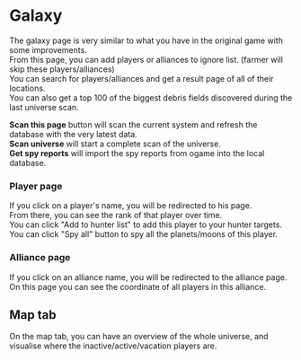 # Galaxy

The galaxy page is very similar to what you have in the original game with some improvements.  
From this page, you can add players or alliances to ignore list. (farmer will skip these players/alliances)  
You can search for players/alliances and get a result page of all of their locations.  
You can also get a top 100 of the biggest debris fields discovered during the last universe scan.  

**Scan this page** button will scan the current system and refresh the database with the very latest data.  
**Scan universe** will start a complete scan of the universe.  
**Get spy reports** will import the spy reports from ogame into the local database.  

### Player page

If you click on a player's name, you will be redirected to his page.  
From there, you can see the rank of that player over time.  
You can click "Add to hunter list" to add this player to your hunter targets.  
You can click "Spy all" button to spy all the planets/moons of this player.  

### Alliance page

If you click on an alliance name, you will be redirected to the alliance page.  
On this page you can see the coordinate of all players in this alliance.  

## Map tab

On the map tab, you can have an overview of the whole universe, and visualise where the inactive/active/vacation players are.